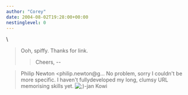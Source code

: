 ```yaml
---
author: "Corey"
date: 2004-08-02T19:28:00+00:00
nestinglevel: 0
---
```

\
> Ooh, spiffy. Thanks for link.
>> Cheers,
> --

> Philip Newton <philip.newton@g...
>No problem, sorry I couldn't be more specific. I haven't fullydeveloped my long, clumsy URL memorising skills yet. ![;)](images/smilies/icon_e_wink.gif "Wink")\-jan Kowi